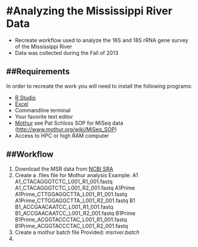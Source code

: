 #Analyzing the Mississippi River Data
======================================

* Recreate workflow used to analyze the 16S and 18S rRNA gene survey of the Mississippi River
* Data was collected during the Fall of 2013

##Requirements
--------------

In order to recreate the work you will need to install the following programs:
* [R Studio](https://www.rstudio.com/)
* [Excel](https://office.live.com/start/Excel.aspx)
* Commandline terminal
* Your favorite text editor
* [Mothur](http://www.mothur.org/)
    see Pat Schloss SOP for MiSeq data (http://www.mothur.org/wiki/MiSeq_SOP)
* Access to HPC or high RAM computer

##Workflow
----------

1. Download the MSR data from [NCBI SRA](http://www.ncbi.nlm.nih.gov/sra)
2. Create a .files file for Mothur analysis
Example:
    A1	A1_CTACAGGGTCTC_L001_R1_001.fastq	A1_CTACAGGGTCTC_L001_R2_001.fastq
    A1Prime	A1Prime_CTTGGAGGCTTA_L001_R1_001.fastq	A1Prime_CTTGGAGGCTTA_L001_R2_001.fastq
    B1	B1_ACCGAACAATCC_L001_R1_001.fastq	B1_ACCGAACAATCC_L001_R2_001.fastq
    B1Prime	B1Prime_ACGGTACCCTAC_L001_R1_001.fastq	B1Prime_ACGGTACCCTAC_L001_R2_001.fastq
3. Create a mothur batch file
    Provided: *msriver.batch*
4.
